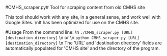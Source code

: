 #CMHS_scraper.py#
Tool for scraping content from old CMHS site

This tool should work with any site, in a general sense, and work well with Google Sites.  \nIt has been optimized for use on the CMHS site.

#Usage
From the command line: \n
``
./CMHS_scraper.py [URL] [destination_directory]
``
\n
or 
\n
``
python CMHS_scraper.py [URL] [destination_directory]
``
\n
The 'URL' and 'destination directory' fields are automatically populated for 'CMHS site' and the directory of the program.
